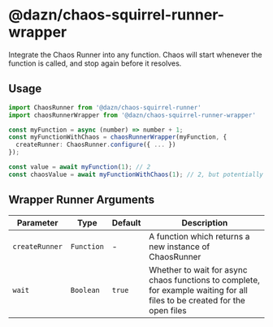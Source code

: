 # @dazn/chaos-squirrel-runner-wrapper

Integrate the Chaos Runner into any function. Chaos will start whenever the function is called, and stop again before it resolves.

## Usage

```ts
import ChaosRunner from '@dazn/chaos-squirrel-runner'
import chaosRunnerWrapper from '@dazn/chaos-squirrel-runner-wrapper'

const myFunction = async (number) => number + 1;
const myFunctionWithChaos = chaosRunnerWrapper(myFunction, {
  createRunner: ChaosRunner.configure({ ... })
});

const value = await myFunction(1); // 2
const chaosValue = await myFunctionWithChaos(1); // 2, but potentially with chaos!
```

## Wrapper Runner Arguments

| Parameter      | Type       | Default | Description                                                                                                                                                                                                                                                              |
| -------------- | ---------- | ------- | ------------------------------------------------------------------------------------------------------------------------------------------------------------------------------------------------------------------------------------------------------------------------ |
| `createRunner` | `Function` | -       | A function which returns a new instance of ChaosRunner                                                                                                                                                                                                                   |
| `wait`         | `Boolean`  | `true`  | Whether to wait for async chaos functions to complete, for example waiting for all files to be created for the open files
